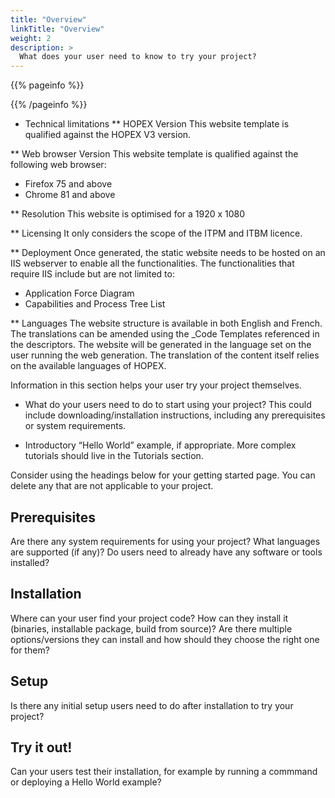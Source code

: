 ```yaml
---
title: "Overview"
linkTitle: "Overview"
weight: 2
description: >
  What does your user need to know to try your project?
---
```


{{% pageinfo %}}

{{% /pageinfo %}}

* Technical limitations
** HOPEX Version
This website template is qualified against the HOPEX V3 version.

** Web browser Version
This website template is qualified against the following web browser:
-	Firefox 75 and above
-	Chrome 81 and above

** Resolution
This website is optimised for a 1920 x 1080

** Licensing
It only considers the scope of the ITPM and ITBM licence.

** Deployment
Once generated, the static website needs to be hosted on an IIS webserver to enable all the functionalities.
The functionalities that require IIS include but are not limited to:
-	Application Force Diagram
-	Capabilities and Process Tree List

** Languages
The website structure is available in both English and French. The translations can be amended using the _Code Templates referenced in the descriptors.
The website will be generated in the language set on the user running the web generation.
The translation of the content itself relies on the available languages of HOPEX.



Information in this section helps your user try your project themselves.

* What do your users need to do to start using your project? This could include downloading/installation instructions, including any prerequisites or system requirements.

* Introductory “Hello World” example, if appropriate. More complex tutorials should live in the Tutorials section.

Consider using the headings below for your getting started page. You can delete any that are not applicable to your project.

## Prerequisites

Are there any system requirements for using your project? What languages are supported (if any)? Do users need to already have any software or tools installed?

## Installation

Where can your user find your project code? How can they install it (binaries, installable package, build from source)? Are there multiple options/versions they can install and how should they choose the right one for them?

## Setup

Is there any initial setup users need to do after installation to try your project?

## Try it out!

Can your users test their installation, for example by running a commmand or deploying a Hello World example?
